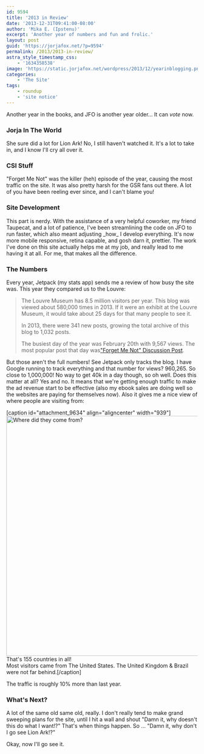 ```yaml
---
id: 9594
title: '2013 in Review'
date: '2013-12-31T09:41:00-08:00'
author: 'Mika E. (Ipstenu)'
excerpt: 'Another year of numbers and fun and frolic.'
layout: post
guid: 'https://jorjafox.net/?p=9594'
permalink: /2013/2013-in-review/
astra_style_timestamp_css:
    - '1634358538'
image: 'https://static.jorjafox.net/wordpress/2013/12/yearinblogging.png'
categories:
    - 'The Site'
tags:
    - roundup
    - 'site notice'
---
```


Another year in the books, and JFO is another year older... It can _vote_ now.
<h3>Jorja In The World</h3>
She sure did a lot for Lion Ark! No, I still haven't watched it. It's a lot to take in, and I know I'll cry all over it.
<h3>CSI Stuff</h3>
"Forget Me Not" was the killer (heh) episode of the year, causing the most traffic on the site. It was also pretty harsh for the GSR fans out there. A lot of you have been reeling ever since, and I can't blame you!
<h3>Site Development</h3>
This part is nerdy. With the assistance of a very helpful coworker, my friend Taupecat, and a lot of patience, I've been streamlining the code on JFO to run faster, which also meant adjusting _how_ I develop everything. It's now more mobile responsive, retina capable, and gosh darn it, prettier. The work I've done on this site actually helps me at my job, and really lead to me having it at all. For me, that makes all the difference.
<h3>The Numbers</h3>
Every year, Jetpack (my stats app) sends me a review of how busy the site was. This year they compared us to the Louvre:
<blockquote>The Louvre Museum has 8.5 million visitors per year. This blog was viewed about 580,000 times in 2013. If it were an exhibit at the Louvre Museum, it would take about 25 days for that many people to see it.

In 2013, there were 341 new posts, growing the total archive of this blog to 1,032 posts.

The busiest day of the year was February 20th with 9,567 views. The most popular post that day was<a id="busiest-post" href="https://jorjafox.net/2013/forget-me-not/" target="_blank">"Forget Me Not" Discussion Post</a>.</blockquote>
But those aren't the full numbers! See Jetpack only tracks the blog. I have Google running to track everything and that number for views? 960,265. So close to 1,000,000! No way to get 40k in a day though, so oh well. Does this matter at all? Yes and no. It means that we're getting enough traffic to make the ad revenue start to be effective (also my ebook sales are doing well so the websites are paying for themselves now). Also it gives me a nice view of where people are visiting from:

[caption id="attachment_9634" align="aligncenter" width="939"]<img class=" wp-image-9634" title="Where did they come from?" alt="Where did they come from?" src="//static.jorjafox.net/wordpress/2013/12/wheredotheycomefrom.png" width="939" height="630" /> That's 155 countries in all!<br />Most visitors came from The United States. The United Kingdom &amp; Brazil were not far behind.[/caption]

The traffic is roughly 10% more than last year.
<h3>What's Next?</h3>
A lot of the same old same old, really. I don't really tend to make grand sweeping plans for the site, until I hit a wall and shout "Damn it, why doesn't this do what I want!?" That's when things happen. So ... "Damn it, why don't I go see Lion Ark!?"

Okay, now I'll go see it.
